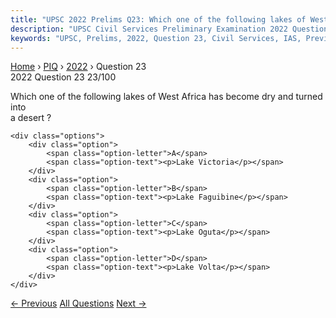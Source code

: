 ```yaml
---
title: "UPSC 2022 Prelims Q23: Which one of the following lakes of West Africa has become d..."
description: "UPSC Civil Services Preliminary Examination 2022 Question 23 with options and answer"
keywords: "UPSC, Prelims, 2022, Question 23, Civil Services, IAS, Previous Year Questions"
---
```


<nav class="breadcrumb">
    <a href="../../">Home</a>
    <span>›</span>
    <a href="../">PIQ</a>
    <span>›</span>
    <a href="./">2022</a>
    <span>›</span>
    <span>Question 23</span>
</nav>

<div class="question-header">
    <div class="question-meta">
        <span class="year-badge">2022</span>
        <span class="question-number">Question 23</span>
        <span class="progress">23/100</span>
    </div>
    <div class="progress-bar">
        <div class="progress-fill" style="width: 23.0%"></div>
    </div>
</div>

<div class="question-content">
    <div class="question-text">
        <p>Which one of the following lakes of West Africa has become dry and turned into<br />
a desert ?</p>
    </div>
    
    <div class="options">
        <div class="option">
            <span class="option-letter">A</span>
            <span class="option-text"><p>Lake Victoria</p></span>
        </div>
        <div class="option">
            <span class="option-letter">B</span>
            <span class="option-text"><p>Lake Faguibine</p></span>
        </div>
        <div class="option">
            <span class="option-letter">C</span>
            <span class="option-text"><p>Lake Oguta</p></span>
        </div>
        <div class="option">
            <span class="option-letter">D</span>
            <span class="option-text"><p>Lake Volta</p></span>
        </div>
    </div>
</div>

<div class="question-nav">
    <a href="../q022-system-of-rice-intensification-of-cultivation-in-w/" class="nav-btn prev">← Previous</a>
    <a href="../" class="nav-btn center">All Questions</a>
    <a href="../q024-gandikota-canyon-of-south-india-was-created-by-whi/" class="nav-btn next">Next →</a>
</div>
